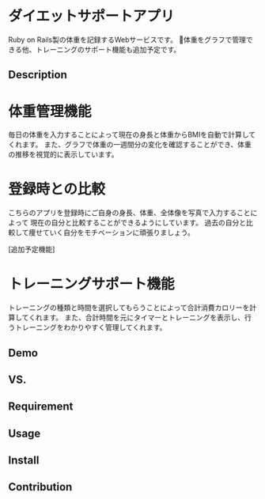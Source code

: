 ダイエットサポートアプリ
====
Ruby on Rails製の体重を記録するWebサービスです。
体重をグラフで管理できる他、トレーニングのサポート機能も追加予定です。

## Description

# 体重管理機能
毎日の体重を入力することによって現在の身長と体重からBMIを自動で計算してくれます。
また、グラフで体重の一週間分の変化を確認することができ、体重の推移を視覚的に表示しています。

# 登録時との比較
こちらのアプリを登録時にご自身の身長、体重、全体像を写真で入力することによって
現在の自分と比較することができるようにしています。
過去の自分と比較して痩せていく自分をモチベーションに頑張りましょう。

[追加予定機能]

# トレーニングサポート機能
トレーニングの種類と時間を選択してもらうことによって合計消費カロリーを計算してくれます。
また、合計時間を元にタイマーとトレーニングを表示し、行うトレーニングをわかりやすく管理してくれます。

## Demo

## VS. 

## Requirement

## Usage

## Install

## Contribution
